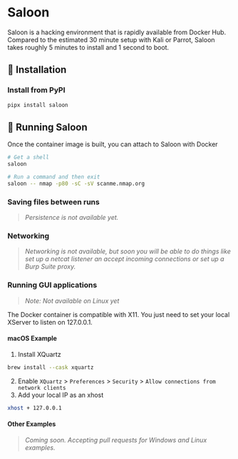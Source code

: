 # Saloon

Saloon is a hacking environment that is rapidly available from Docker Hub. Compared to the estimated 30 minute setup with Kali or Parrot, Saloon takes roughly 5 minutes to install and 1 second to boot.

## 🚀 Installation

### Install from PyPI

```bash
pipx install saloon
```

## 🧨 Running Saloon

Once the container image is built, you can attach to Saloon with Docker
```bash
# Get a shell
saloon

# Run a command and then exit
saloon -- nmap -p80 -sC -sV scanme.nmap.org
```

### Saving files between runs

> *Persistence is not available yet.*

### Networking

> *Networking is not available, but soon you will be able to do things like set up a netcat listener an accept incoming connections or set up a Burp Suite proxy.*

### Running GUI applications

> *Note: Not available on Linux yet*

The Docker container is compatible with X11. You just need to set your local XServer to listen on 127.0.0.1.

#### macOS Example

1. Install XQuartz
```bash
brew install --cask xquartz
```
2. Enable `XQuartz` > `Preferences` > `Security` > `Allow connections from network clients`
3. Add your local IP as an xhost
```bash
xhost + 127.0.0.1
```

#### Other Examples

> *Coming soon. Accepting pull requests for Windows and Linux examples.*
